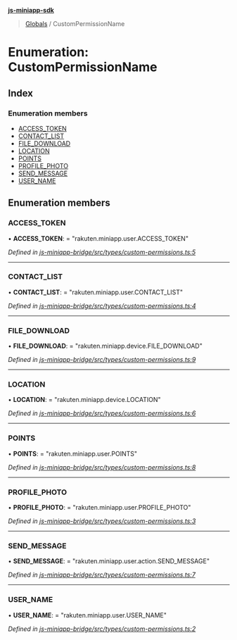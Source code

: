 **[js-miniapp-sdk](../README.md)**

> [Globals](../README.md) / CustomPermissionName

# Enumeration: CustomPermissionName

## Index

### Enumeration members

* [ACCESS\_TOKEN](custompermissionname.md#access_token)
* [CONTACT\_LIST](custompermissionname.md#contact_list)
* [FILE\_DOWNLOAD](custompermissionname.md#file_download)
* [LOCATION](custompermissionname.md#location)
* [POINTS](custompermissionname.md#points)
* [PROFILE\_PHOTO](custompermissionname.md#profile_photo)
* [SEND\_MESSAGE](custompermissionname.md#send_message)
* [USER\_NAME](custompermissionname.md#user_name)

## Enumeration members

### ACCESS\_TOKEN

•  **ACCESS\_TOKEN**:  = "rakuten.miniapp.user.ACCESS\_TOKEN"

*Defined in [js-miniapp-bridge/src/types/custom-permissions.ts:5](https://github.com/rakutentech/js-miniapp/blob/759cace/js-miniapp-bridge/src/types/custom-permissions.ts#L5)*

___

### CONTACT\_LIST

•  **CONTACT\_LIST**:  = "rakuten.miniapp.user.CONTACT\_LIST"

*Defined in [js-miniapp-bridge/src/types/custom-permissions.ts:4](https://github.com/rakutentech/js-miniapp/blob/759cace/js-miniapp-bridge/src/types/custom-permissions.ts#L4)*

___

### FILE\_DOWNLOAD

•  **FILE\_DOWNLOAD**:  = "rakuten.miniapp.device.FILE\_DOWNLOAD"

*Defined in [js-miniapp-bridge/src/types/custom-permissions.ts:9](https://github.com/rakutentech/js-miniapp/blob/759cace/js-miniapp-bridge/src/types/custom-permissions.ts#L9)*

___

### LOCATION

•  **LOCATION**:  = "rakuten.miniapp.device.LOCATION"

*Defined in [js-miniapp-bridge/src/types/custom-permissions.ts:6](https://github.com/rakutentech/js-miniapp/blob/759cace/js-miniapp-bridge/src/types/custom-permissions.ts#L6)*

___

### POINTS

•  **POINTS**:  = "rakuten.miniapp.user.POINTS"

*Defined in [js-miniapp-bridge/src/types/custom-permissions.ts:8](https://github.com/rakutentech/js-miniapp/blob/759cace/js-miniapp-bridge/src/types/custom-permissions.ts#L8)*

___

### PROFILE\_PHOTO

•  **PROFILE\_PHOTO**:  = "rakuten.miniapp.user.PROFILE\_PHOTO"

*Defined in [js-miniapp-bridge/src/types/custom-permissions.ts:3](https://github.com/rakutentech/js-miniapp/blob/759cace/js-miniapp-bridge/src/types/custom-permissions.ts#L3)*

___

### SEND\_MESSAGE

•  **SEND\_MESSAGE**:  = "rakuten.miniapp.user.action.SEND\_MESSAGE"

*Defined in [js-miniapp-bridge/src/types/custom-permissions.ts:7](https://github.com/rakutentech/js-miniapp/blob/759cace/js-miniapp-bridge/src/types/custom-permissions.ts#L7)*

___

### USER\_NAME

•  **USER\_NAME**:  = "rakuten.miniapp.user.USER\_NAME"

*Defined in [js-miniapp-bridge/src/types/custom-permissions.ts:2](https://github.com/rakutentech/js-miniapp/blob/759cace/js-miniapp-bridge/src/types/custom-permissions.ts#L2)*
